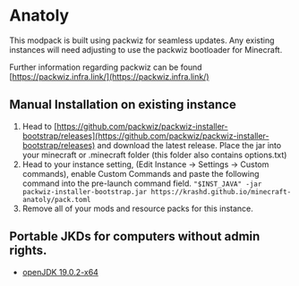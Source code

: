 # Anatoly

This modpack is built using packwiz for seamless updates. Any existing instances will need adjusting to use the packwiz bootloader for Minecraft.

Further information regarding packwiz can be found [https://packwiz.infra.link/](https://packwiz.infra.link/)

## Manual Installation on existing instance
1. Head to [https://github.com/packwiz/packwiz-installer-bootstrap/releases](https://github.com/packwiz/packwiz-installer-bootstrap/releases) and download the latest release. Place the jar into your minecraft or .minecraft folder (this folder also contains options.txt)
2. Head to your instance setting, (Edit Instance -> Settings -> Custom commands), enable Custom Commands and paste the following command into the pre-launch command field.
```"$INST_JAVA" -jar packwiz-installer-bootstrap.jar https://krashd.github.io/minecraft-anatoly/pack.toml```
3. Remove all of your mods and resource packs for this instance.

## Portable JKDs for computers without admin rights.
* [openJDK 19.0.2-x64](https://download.java.net/java/GA/jdk19.0.2/fdb695a9d9064ad6b064dc6df578380c/7/GPL/openjdk-19.0.2_windows-x64_bin.zip)
